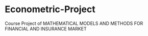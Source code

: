 # Econometric-Project
Course Project of MATHEMATICAL MODELS AND METHODS FOR FINANCIAL AND INSURANCE MARKET

